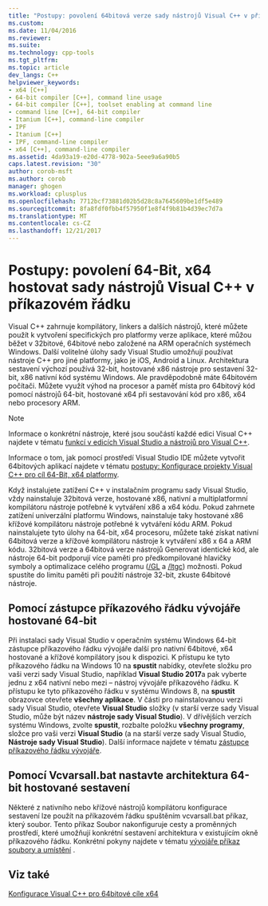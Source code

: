 ```yaml
---
title: "Postupy: povolení 64bitová verze sady nástrojů Visual C++ v příkazovém řádku | Microsoft Docs"
ms.custom: 
ms.date: 11/04/2016
ms.reviewer: 
ms.suite: 
ms.technology: cpp-tools
ms.tgt_pltfrm: 
ms.topic: article
dev_langs: C++
helpviewer_keywords:
- x64 [C++]
- 64-bit compiler [C++], command line usage
- 64-bit compiler [C++], toolset enabling at command line
- command line [C++], 64-bit compiler
- Itanium [C++], command-line compiler
- IPF
- Itanium [C++]
- IPF, command-line compiler
- x64 [C++], command-line compiler
ms.assetid: 4da93a19-e20d-4778-902a-5eee9a6a90b5
caps.latest.revision: "30"
author: corob-msft
ms.author: corob
manager: ghogen
ms.workload: cplusplus
ms.openlocfilehash: 7712bcf73881d02b5d28c8a7645609be1df5e489
ms.sourcegitcommit: 8fa8fdf0fbb4f57950f1e8f4f9b81b4d39ec7d7a
ms.translationtype: MT
ms.contentlocale: cs-CZ
ms.lasthandoff: 12/21/2017
---
```

# <a name="how-to-enable-a-64-bit-x64-hosted-visual-c-toolset-on-the-command-line"></a>Postupy: povolení 64-Bit, x64 hostovat sady nástrojů Visual C++ v příkazovém řádku

Visual C++ zahrnuje kompilátory, linkers a dalších nástrojů, které můžete použít k vytvoření specifických pro platformy verze aplikace, které můžou běžet v 32bitové, 64bitové nebo založené na ARM operačních systémech Windows. Další volitelné úlohy sady Visual Studio umožňují používat nástroje C++ pro jiné platformy, jako je iOS, Android a Linux. Architektura sestavení výchozí používá 32-bit, hostované x86 nástroje pro sestavení 32-bit, x86 nativní kód systému Windows. Ale pravděpodobně máte 64bitovém počítači. Můžete využít výhod na procesor a paměť místa pro 64bitový kód pomocí nástrojů 64-bit, hostované x64 při sestavování kód pro x86, x64 nebo procesory ARM.
  
> [!NOTE]
>  Informace o konkrétní nástroje, které jsou součástí každé edici Visual C++ najdete v tématu [funkcí v edicích Visual Studio a nástrojů pro Visual C++](../ide/visual-cpp-tools-and-features-in-visual-studio-editions.md).  
>   
>  Informace o tom, jak pomocí prostředí Visual Studio IDE můžete vytvořit 64bitových aplikací najdete v tématu [postupy: Konfigurace projekty Visual C++ pro cíl 64-Bit, x64 platformy](../build/how-to-configure-visual-cpp-projects-to-target-64-bit-platforms.md).  
  
Když instalujete zatížení C++ v instalačním programu sady Visual Studio, vždy nainstaluje 32bitová verze, hostované x86, nativní a multiplatformní kompilátoru nástroje potřebné k vytváření x86 a x64 kódu. Pokud zahrnete zatížení univerzální platformu Windows, nainstaluje taky hostované x86 křížové kompilátoru nástroje potřebné k vytváření kódu ARM. Pokud nainstalujete tyto úlohy na 64-bit, x64 procesoru, můžete také získat nativní 64bitová verze a křížové kompilátoru nástroje k vytváření x86 x 64 a ARM kódu. 32bitová verze a 64bitová verze nástrojů Generovat identické kód, ale nástroje 64-bit podporují více paměti pro předkompilované hlavičky symboly a optimalizace celého programu ([/GL](../build/reference/gl-whole-program-optimization.md) a [/ltgc](../build/reference/ltcg-link-time-code-generation.md)) možnosti. Pokud spustíte do limitu paměti při použití nástroje 32-bit, zkuste 64bitové nástroje.  

## <a name="use-a-64-bit-hosted-developer-command-prompt-shortcut"></a>Pomocí zástupce příkazového řádku vývojáře hostované 64-bit
  
Při instalaci sady Visual Studio v operačním systému Windows 64-bit zástupce příkazového řádku vývojáře další pro nativní 64bitové, x64 hostované a křížové kompilátory jsou k dispozici. K přístupu ke tyto příkazového řádku na Windows 10 na **spustit** nabídky, otevřete složku pro vaši verzi sady Visual Studio, například **Visual Studio 2017**a pak vyberte jednu z x64 nativní nebo mezi – nástroj vývojáře příkazového řádku. K přístupu ke tyto příkazového řádku v systému Windows 8, na **spustit** obrazovce otevřete **všechny aplikace**. V části pro nainstalovanou verzi sady Visual Studio, otevřete **Visual Studio** složky (v starší verze sady Visual Studio, může být název **nástroje sady Visual Studio**). V dřívějších verzích systému Windows, zvolte **spustit**, rozbalte položku **všechny programy**, složce pro vaši verzi **Visual Studio** (a na starší verze sady Visual Studio,  **Nástroje sady Visual Studio**). Další informace najdete v tématu [zástupce příkazového řádku vývojáře](../build/building-on-the-command-line.md#developer_command_prompt_shortcuts).  
  
## <a name="use-vcvarsallbat-to-set-a-64-bit-hosted-build-architecture"></a>Pomocí Vcvarsall.bat nastavte architektura 64-bit hostované sestavení
  
Některé z nativního nebo křížové nástrojů kompilátoru konfigurace sestavení lze použít na příkazovém řádku spuštěním vcvarsall.bat příkaz, který soubor. Tento příkaz Soubor nakonfiguruje cesty a proměnných prostředí, které umožňují konkrétní sestavení architektura v existujícím okně příkazového řádku. Konkrétní pokyny najdete v tématu [vývojáře příkaz soubory a umístění](../build/building-on-the-command-line.md#developer_command_files) .  
  
## <a name="see-also"></a>Viz také  

[Konfigurace Visual C++ pro 64bitové cíle x64](../build/configuring-programs-for-64-bit-visual-cpp.md)